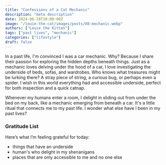 ```yaml
---
title: "Confessions of a Cat Mechanic"
description: "meta description"
date: 2024-06-28T10:00:00Z
image: "/louie-the-cat/images/posts/08-mechanic.webp"
authors: ["Louie the Kitten"]
tags: ["past lives", "mechanic"]
categories: ["lifestyle"]
draft: false
---
```


In a past life, I'm convinced I was a car mechanic. Why? Because I share their passion for exploring the hidden depths beneath things. Just as a mechanic loves delving under the hood of a car, I love investigating the underside of beds, sofas, and wardrobes.  Who knows what treasures might be lurking there? A stray piece of string, a curious bug, or perhaps even a spider. I wish in this world everything had and accessible underside, perfect for both inspection and a quick catnap.

Whenever my humans enter a room, I delight in sliding out from under the bed on my back, like a mechanic emerging from beneath a car. It's a little ritual that connects me to my past life. I wonder what else have I been in my past lives?

### Gratitude List

Here’s what I’m feeling grateful for today:

* things that have an underside
* human's who delight in my shenanigans
* places that are only accessible to me and no one else
